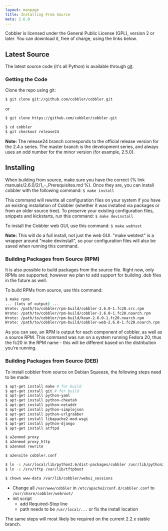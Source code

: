```yaml
---
layout: manpage
title: Installing From Source
meta: 2.6.0
---
```


Cobbler is licensed under the General Public License (GPL), version 2 or later. You can download it, free of charge,
using the links below.

## Latest Source

The latest source code (it's all Python) is available through [git](https://github.com/cobbler/cobbler).

### Getting the Code

Clone the repo using git:

````bash
$ git clone git://github.com/cobbler/cobbler.git
````

or

````bash
$ git clone https://github.com/cobbler/cobbler.git
````

````bash
$ cd cobbler
$ git checkout release24
````

<div class="alert alert-info alert-block">
    <b>Note:</b> The release24 branch corresponds to the official release version for the 2.4.x series. The master
    branch is the development series, and always uses an odd number for the minor version (for example, 2.5.0).
</div>

## Installing

When building from source, make sure you have the correct  {% link manuals/2.6.0/2/1_-_Prerequisites.md %}. Once they
are, you can install cobbler with the following command: `$ make install`

This command will rewrite all configuration files on your system if you have an existing installation of Cobbler
(whether it was installed via packages or from an older source tree). To preserve your existing configuration files,
snippets and kickstarts, run this command: `$ make devinstall`

To install the Cobbler web GUI, use this command: `$ make webtest`

<div class="alert alert-info alert-block">
    <b>Note:</b> This will do a full install, not just the web GUI. "make webtest" is a wrapper around
    "make devinstall", so your configuration files will also be saved when running this command.
</div>

### Building Packages from Source (RPM)

It is also possible to build packages from the source file. Right now, only RPMs are supported, however we plan to add
support for building .deb files in the future as well.

To build RPMs from source, use this command:

````bash
$ make rpms
... (lots of output) ...
Wrote: /path/to/cobbler/rpm-build/cobbler-2.6.0-1.fc20.src.rpm
Wrote: /path/to/cobbler/rpm-build/cobbler-2.6.0-1.fc20.noarch.rpm
Wrote: /path/to/cobbler/rpm-build/koan-2.6.0-1.fc20.noarch.rpm
Wrote: /path/to/cobbler/rpm-build/cobbler-web-2.6.0-1.fc20.noarch.rpm
````

As you can see, an RPM is output for each component of cobbler, as well as a source RPM. This command was run on a
system running Fedora 20, thus the fc20 in the RPM name - this will be different based on the distribution you're
running.

### Building Packages from Source (DEB)

To install cobbler from source on Debian Squeeze, the following steps need to be made:

````bash
$ apt-get install make # for build
$ apt-get install git # for build
$ apt-get install python-yaml
$ apt-get install python-cheetah
$ apt-get install python-netaddr
$ apt-get install python-simplejson
$ apt-get install python-urlgrabber
$ apt-get install libapache2-mod-wsgi
$ apt-get install python-django
$ apt-get install atftpd

$ a2enmod proxy
$ a2enmod proxy_http
$ a2enmod rewrite

$ a2ensite cobbler.conf

$ ln -s /usr/local/lib/python2.6/dist-packages/cobbler /usr/lib/python2.6/dist-packages/
$ ln -s /srv/tftp /var/lib/tftpboot

$ chown www-data /var/lib/cobbler/webui_sessions
````

- Change all `/var/www/cobbler` in `/etc/apache2/conf.d/cobbler.conf` to `/usr/share/cobbler/webroot/`
- init script
    - add Required-Stop line
    - path needs to be `/usr/local/...` or fix the install location

The same steps will most likely be required on the current 2.2.x stable branch.
